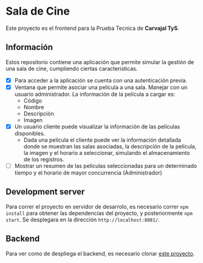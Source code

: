 # Sala de Cine

Este proyecto es el frontend para la Prueba Tecnica de **Carvajal TyS**.

## Información
Estos repositorio contiene una aplicación que permite simular la gestión de una sala de cine, cumpliendo ciertas caracteristicas.
- [x] Para acceder a la aplicación se cuenta con una autenticación previa.
- [x] Ventana que permite asociar una película a una sala. Manejar con un usuario administrador. La información de la película a cargar es:
  - Código
  - Nombre
  - Descripción
  - Imagen
- [x] Un usuario cliente puede visualizar la información de las películas disponibles.
  - Dada una película el cliente puede ver la información detallada donde se muestran las salas asociadas, la descripción de la película, la imagen y el horario a seleccionar, simulando el almacenamiento de los registros.
- [ ] Mostrar un resumen de las películas seleccionadas para un determinado tiempo y el horario de mayor concurrencia (Administrador)

## Development server
Para correr el proyecto en servidor de desarrolo, es necesario correr `npm install` para obtener las dependencias del proyecto, y posteriormente `npm start`. Se desplegara en la dirección `http://localhost:8081/`.

## Backend
Para ver como de despliega el backend, es necesario clonar [este proyecto](https://github.com/alvaroagr/ctys-prueba-tecnica-backend).
